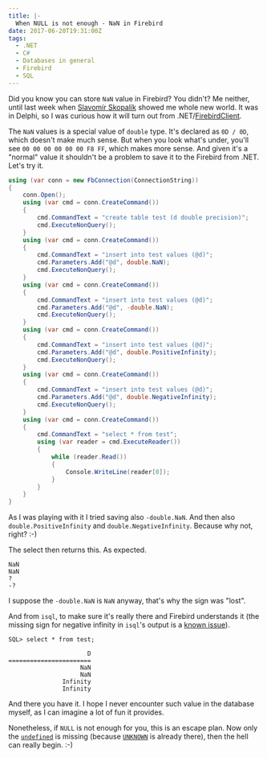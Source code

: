 ```yaml
---
title: |-
  When NULL is not enough - NaN in Firebird
date: 2017-06-20T19:31:00Z
tags:
  - .NET
  - C#
  - Databases in general
  - Firebird
  - SQL
---
```

Did you know you can store `NaN` value in Firebird? You didn't? Me neither, until last week when [Slavomír Skopalík][1] showed me whole new world. It was in Delphi, so I was curious how it will turn out from .NET/[FirebirdClient][2].

<!-- excerpt -->

The `NaN` values is a special value of `double` type. It's declared as `0D / 0D`, which doesn't make much sense. But when you look what's under, you'll see `00 00 00 00 00 00 F8 FF`, which makes more sense. And given it's a "normal" value it shouldn't be a problem to save it to the Firebird from .NET. Let's try it.

```csharp
using (var conn = new FbConnection(ConnectionString))
{
	conn.Open();
	using (var cmd = conn.CreateCommand())
	{
		cmd.CommandText = "create table test (d double precision)";
		cmd.ExecuteNonQuery();
	}
	using (var cmd = conn.CreateCommand())
	{
		cmd.CommandText = "insert into test values (@d)";
		cmd.Parameters.Add("@d", double.NaN);
		cmd.ExecuteNonQuery();
	}
	using (var cmd = conn.CreateCommand())
	{
		cmd.CommandText = "insert into test values (@d)";
		cmd.Parameters.Add("@d", -double.NaN);
		cmd.ExecuteNonQuery();
	}
	using (var cmd = conn.CreateCommand())
	{
		cmd.CommandText = "insert into test values (@d)";
		cmd.Parameters.Add("@d", double.PositiveInfinity);
		cmd.ExecuteNonQuery();
	}
	using (var cmd = conn.CreateCommand())
	{
		cmd.CommandText = "insert into test values (@d)";
		cmd.Parameters.Add("@d", double.NegativeInfinity);
		cmd.ExecuteNonQuery();
	}
	using (var cmd = conn.CreateCommand())
	{
		cmd.CommandText = "select * from test";
		using (var reader = cmd.ExecuteReader())
		{
			while (reader.Read())
			{
				Console.WriteLine(reader[0]);
			}
		}
	}
}
```

As I was playing with it I tried saving also `-double.NaN`. And then also `double.PositiveInfinity` and `double.NegativeInfinity`. Because why not, right? :-)

The select then returns this. As expected.

```text
NaN
NaN
?
-?
```

I suppose the `-double.NaN` is `NaN` anyway, that's why the sign was "lost".

And from `isql`, to make sure it's really there and Firebird understands it (the missing sign for negative infinity in `isql`'s output is a [known issue][3]).

```text
SQL> select * from test;

                      D
=======================
                    NaN
                    NaN
               Infinity
               Infinity
```

And there you have it. I hope I never encounter such value in the database myself, as I can imagine a lot of fun it provides.

Nonetheless, if `NULL` is not enough for you, this is an escape plan. Now only the [`undefined`][4] is missing (because [`UNKNOWN`][5] is already there), then the hell can really begin. :-)

[1]: http://www.elektlabs.cz/
[2]: https://www.firebirdsql.org/en/net-provider/
[3]: http://tracker.firebirdsql.org/browse/CORE-5570
[4]: https://developer.mozilla.org/en/docs/Web/JavaScript/Reference/Global_Objects/undefined
[5]: https://en.wikipedia.org/wiki/Null_(SQL)#BOOLEAN_data_type